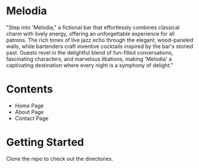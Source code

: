 # Melodia
"Step into 'Melodia," a fictional bar that effortlessly combines classical charm with lively energy, offering an unforgettable experience for all patrons. The rich tones of live jazz echo through the elegant, wood-paneled walls, while bartenders craft inventive cocktails inspired by the bar's storied past. Guests revel in the delightful blend of fun-filled conversations, fascinating characters, and marvelous libations, making 'Melodia' a captivating destination where every night is a symphony of delight."

# Contents
- Home Page
- About Page
- Contact Page

# 

# Getting Started
Clone the repo to check out the directories.


